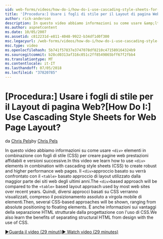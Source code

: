 ```yaml
---
uid: web-forms/videos/how-do-i/how-do-i-use-cascading-style-sheets-for-web-page-layout
title: '[Procedura:] Usare i fogli di stile per il Layout di pagina Web? | Microsoft Docs'
author: rick-anderson
description: In questo video abbiamo informazioni su come usare &amp;lt; div&amp;gt; gli elementi in combinazione con fogli di stile (CSS) per creare le prestazioni affidabili e versioni successive web p...
ms.author: aspnetcontent
ms.date: 10/05/2007
ms.assetid: c812231d-e811-4048-9922-b34df1d0f300
msc.legacyurl: /web-forms/videos/how-do-i/how-do-i-use-cascading-style-sheets-for-web-page-layout
msc.type: video
ms.openlocfilehash: 5b741f57837e3747078df8210c471589164324b9
ms.sourcegitcommit: b28cd0313af316c051c2ff8549865bff67f2fbb4
ms.translationtype: MT
ms.contentlocale: it-IT
ms.lasthandoff: 07/05/2018
ms.locfileid: "37820785"
---
```

<a name="how-do-i-use-cascading-style-sheets-for-web-page-layout"></a><span data-ttu-id="7485b-104">[Procedura:] Usare i fogli di stile per il Layout di pagina Web?</span><span class="sxs-lookup"><span data-stu-id="7485b-104">[How Do I:] Use Cascading Style Sheets for Web Page Layout?</span></span>
====================
<span data-ttu-id="7485b-105">da [Chris Pels](https://twitter.com/chrispels)</span><span class="sxs-lookup"><span data-stu-id="7485b-105">by [Chris Pels](https://twitter.com/chrispels)</span></span>

<span data-ttu-id="7485b-106">In questo video abbiamo informazioni su come usare `<div>` elementi in combinazione con fogli di stile (CSS) per creare pagine web prestazioni affidabili e versioni successive.</span><span class="sxs-lookup"><span data-stu-id="7485b-106">In this video we learn how to use `<div>` elements in combination with cascading style sheets (CSS) to create robust and higher performance web pages.</span></span> <span data-ttu-id="7485b-107">Il `<div>`approccio basato su verrà confrontato con il `<table>` basato approccio di layout utilizzato dalla maggior parte dei siti web degli ultimi anni.</span><span class="sxs-lookup"><span data-stu-id="7485b-107">The `<div>`based approach will be compared to the `<table>` based layout approach used by most web sites over recent years.</span></span> <span data-ttu-id="7485b-108">Quindi, diversi approcci basati su CSS verranno visualizzati, compreso il posizionamento assoluto a virgola mobile di elementi.</span><span class="sxs-lookup"><span data-stu-id="7485b-108">Then, several CSS-based approaches will be shown, ranging from absolute positioning to floating elements.</span></span> <span data-ttu-id="7485b-109">È anche informazioni sui vantaggi della separazione HTML strutturale dalla progettazione con l'uso di CSS.</span><span class="sxs-lookup"><span data-stu-id="7485b-109">We also learn the benefits of separating structural HTML from design with the use of CSS.</span></span>

[<span data-ttu-id="7485b-110">&#9654;Guarda il video (29 minuti)</span><span class="sxs-lookup"><span data-stu-id="7485b-110">&#9654; Watch video (29 minutes)</span></span>](https://channel9.msdn.com/Blogs/ASP-NET-Site-Videos/how-do-i-use-cascading-style-sheets-for-web-page-layout)
